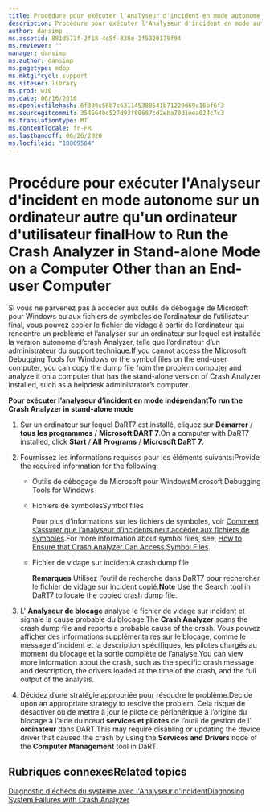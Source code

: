```yaml
---
title: Procédure pour exécuter l'Analyseur d'incident en mode autonome sur un ordinateur autre qu'un ordinateur d'utilisateur final
description: Procédure pour exécuter l'Analyseur d'incident en mode autonome sur un ordinateur autre qu'un ordinateur d'utilisateur final
author: dansimp
ms.assetid: 881d573f-2f18-4c5f-838e-2f5320179f94
ms.reviewer: ''
manager: dansimp
ms.author: dansimp
ms.pagetype: mdop
ms.mktglfcycl: support
ms.sitesec: library
ms.prod: w10
ms.date: 06/16/2016
ms.openlocfilehash: 6f398c56b7c631145388541b71229d69c16bf6f3
ms.sourcegitcommit: 354664bc527d93f80687cd2eba70d1eea024c7c3
ms.translationtype: MT
ms.contentlocale: fr-FR
ms.lasthandoff: 06/26/2020
ms.locfileid: "10809564"
---
```

# <span data-ttu-id="41711-103">Procédure pour exécuter l'Analyseur d'incident en mode autonome sur un ordinateur autre qu'un ordinateur d'utilisateur final</span><span class="sxs-lookup"><span data-stu-id="41711-103">How to Run the Crash Analyzer in Stand-alone Mode on a Computer Other than an End-user Computer</span></span>


<span data-ttu-id="41711-104">Si vous ne parvenez pas à accéder aux outils de débogage de Microsoft pour Windows ou aux fichiers de symboles de l’ordinateur de l’utilisateur final, vous pouvez copier le fichier de vidage à partir de l’ordinateur qui rencontre un problème et l’analyser sur un ordinateur sur lequel est installée la version autonome d’crash Analyzer, telle que l’ordinateur d’un administrateur du support technique.</span><span class="sxs-lookup"><span data-stu-id="41711-104">If you cannot access the Microsoft Debugging Tools for Windows or the symbol files on the end-user computer, you can copy the dump file from the problem computer and analyze it on a computer that has the stand-alone version of Crash Analyzer installed, such as a helpdesk administrator’s computer.</span></span>

**<span data-ttu-id="41711-105">Pour exécuter l’analyseur d’incident en mode indépendant</span><span class="sxs-lookup"><span data-stu-id="41711-105">To run the Crash Analyzer in stand-alone mode</span></span>**

1.  <span data-ttu-id="41711-106">Sur un ordinateur sur lequel DaRT7 est installé, cliquez sur **Démarrer**  /  **tous les programmes**  /  **Microsoft DART 7**.</span><span class="sxs-lookup"><span data-stu-id="41711-106">On a computer with DaRT7 installed, click **Start** / **All Programs** / **Microsoft DaRT 7**.</span></span>

2.  <span data-ttu-id="41711-107">Fournissez les informations requises pour les éléments suivants:</span><span class="sxs-lookup"><span data-stu-id="41711-107">Provide the required information for the following:</span></span>

    -   <span data-ttu-id="41711-108">Outils de débogage de Microsoft pour Windows</span><span class="sxs-lookup"><span data-stu-id="41711-108">Microsoft Debugging Tools for Windows</span></span>

    -   <span data-ttu-id="41711-109">Fichiers de symboles</span><span class="sxs-lookup"><span data-stu-id="41711-109">Symbol files</span></span>

        <span data-ttu-id="41711-110">Pour plus d’informations sur les fichiers de symboles, voir [Comment s’assurer que l’analyseur d’incidents peut accéder aux fichiers de symboles](how-to-ensure-that-crash-analyzer-can-access-symbol-files-dart-7.md).</span><span class="sxs-lookup"><span data-stu-id="41711-110">For more information about symbol files, see, [How to Ensure that Crash Analyzer Can Access Symbol Files](how-to-ensure-that-crash-analyzer-can-access-symbol-files-dart-7.md).</span></span>

    -   <span data-ttu-id="41711-111">Fichier de vidage sur incident</span><span class="sxs-lookup"><span data-stu-id="41711-111">A crash dump file</span></span>

        <span data-ttu-id="41711-112">**Remarques**  Utilisez l’outil de recherche dans DaRT7 pour rechercher le fichier de vidage sur incident copié.</span><span class="sxs-lookup"><span data-stu-id="41711-112">**Note** Use the Search tool in DaRT7 to locate the copied crash dump file.</span></span>

         

3.  <span data-ttu-id="41711-113">L' **Analyseur de blocage** analyse le fichier de vidage sur incident et signale la cause probable du blocage.</span><span class="sxs-lookup"><span data-stu-id="41711-113">The **Crash Analyzer** scans the crash dump file and reports a probable cause of the crash.</span></span> <span data-ttu-id="41711-114">Vous pouvez afficher des informations supplémentaires sur le blocage, comme le message d’incident et la description spécifiques, les pilotes chargés au moment du blocage et la sortie complète de l’analyse.</span><span class="sxs-lookup"><span data-stu-id="41711-114">You can view more information about the crash, such as the specific crash message and description, the drivers loaded at the time of the crash, and the full output of the analysis.</span></span>

4.  <span data-ttu-id="41711-115">Décidez d’une stratégie appropriée pour résoudre le problème.</span><span class="sxs-lookup"><span data-stu-id="41711-115">Decide upon an appropriate strategy to resolve the problem.</span></span> <span data-ttu-id="41711-116">Cela risque de désactiver ou de mettre à jour le pilote de périphérique à l’origine du blocage à l’aide du nœud **services et pilotes** de l’outil de gestion de l' **ordinateur** dans DART.</span><span class="sxs-lookup"><span data-stu-id="41711-116">This may require disabling or updating the device driver that caused the crash by using the **Services and Drivers** node of the **Computer Management** tool in DaRT.</span></span>

## <span data-ttu-id="41711-117">Rubriques connexes</span><span class="sxs-lookup"><span data-stu-id="41711-117">Related topics</span></span>


[<span data-ttu-id="41711-118">Diagnostic d'échecs du système avec l'Analyseur d'incident</span><span class="sxs-lookup"><span data-stu-id="41711-118">Diagnosing System Failures with Crash Analyzer</span></span>](diagnosing-system-failures-with-crash-analyzer--dart-7.md)

 

 





